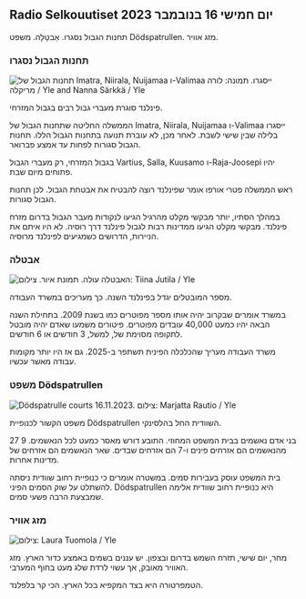## Radio Selkouutiset יום חמישי 16 בנובמבר 2023

תחנות הגבול נסגרו. אַבטָלָה. משפט Dödspatrullen. מזג אוויר.

### תחנות הגבול נסגרו

![תחנות הגבול של Imatra, Niirala, Nuijamaa ו-Valimaa ייסגרו. תמונה: לורה מריקלה / Yle and Nanna Särkkä / Yle](https://images.cdn.yle.fi/image/upload/c_crop,h_1215,w_2161,x_0,y_943/ar_1.777777777777777,c_fill,g_270es,g_270es,g_270es,g/dpr_1.0/q_auto:eco/f_auto/fl_lossy/v1700138081/39-1201615655605bd910f3)

פינלנד סוגרת מעברי גבול רבים בגבול המזרחי.

הממשלה החליטה שתחנות הגבול של Imatra, Niirala, Nuijamaa ו-Valimaa ייסגרו בלילה שבין שישי לשבת. לאחר מכן, לא עוברת תנועה בתחנות הגבול הללו. תחנות הגבול סגורות לפחות עד אמצע פברואר.

בגבול המזרחי, רק מעברי הגבול Vartius, Salla, Kuusamo ו-Raja-Joosepi יהיו פתוחים מיום שבת.

ראש הממשלה פטרי אורפו אומר שפינלנד רוצה להבטיח את אבטחת הגבול. לכן תחנות הגבול סגורות.

במהלך הסתיו, יותר מבקשי מקלט מהרגיל הגיעו לנקודות מעבר הגבול בדרום מזרח פינלנד. מבקשי מקלט הגיעו ממדינות רבות לגבול פינלנד דרך רוסיה. לא היו איתם את הניירות, הדרושים כשמגיעים לפינלנד מרוסיה.

### אבטלה

![האבטלה עולה. תמונת איור. צילום: Tiina Jutila / Yle](https://images.cdn.yle.fi/image/upload/c_crop,h_3007,w_5346,x_0,y_409/ar_1.7777777777777777,c_fill,g_faces,h_1270,0d_prc/q_auto:eco/f_auto/fl_lossy/v1636455286/39-7675556012f34491801)

מספר המובטלים יגדל בפינלנד השנה. כך מעריכים במשרד העבודה.

במשרד אומרים שבקרוב יהיה אותו מספר מפוטרים כמו בשנת 2009. בתחילת השנה הבאה יהיו כמעט 40,000 עובדים מפוטרים. פיטורים משמעו שאדם יהיה מובטל לתקופה מסוימת של, למשל, 3 חודשים או 6 חודשים.

משרד העבודה מעריך שהכלכלה הפינית תשתפר ב-2025. גם אז היו יותר מקומות עבודה מאשר עכשיו.

### משפט Dödspatrullen

![Dödspatrulle courts 16.11.2023. צילום: Marjatta Rautio / Yle](https://images.cdn.yle.fi/image/upload/c_crop,h_2295,w_4080,x_0,y_278/ar_1.77777777777777777,c_fill,g_faces,h_620,.0prq_auto:eco/f_auto/fl_lossy/v1700137634/39-12015276555f550196e3)

משפט הקשור לכנופיית Dödspatrullen השוודית החל בהלסינקי.

27 בני אדם נאשמים בבית המשפט המחוזי. התובע דורש מאסר כמעט לכל הנאשמים. 9 מהנאשמים הם אזרחים פינים ו-7 הם אזרחים שבדים. שאר הנאשמים הם אזרחים של מדינות אחרות.

בית המשפט עוסק בעבירות סמים. במשטרה אומרים כי כנופיית רחוב שוודית ניסתה להשתלט על שוק הסמים הפיני. Dödspatrullen היא כנופיית רחוב שוודית אלימה שמבצעת הרבה פשעי סמים.

### מזג אוויר

![ צילום: Laura Tuomola / Yle](https://images.cdn.yle.fi/image/upload/c_crop,h_1080,w_1919,x_0,y_0/ar_1.7777777777777777,c_fill,g_faces,h_670,.wd_670,.0/q_auto:eco/f_auto/fl_lossy/v1700136474/39-1201617655606029adf4)

מחר, יום שישי, תזרח השמש בדרום ובצפון. יש עננים בשמים באמצע כדור הארץ. מזג האוויר מאובק, אך עשוי לרדת שלג מעט בחוף המערבי.

הטמפרטורה היא בצד המקפיא בכל הארץ. הכי קר בלפלנד.